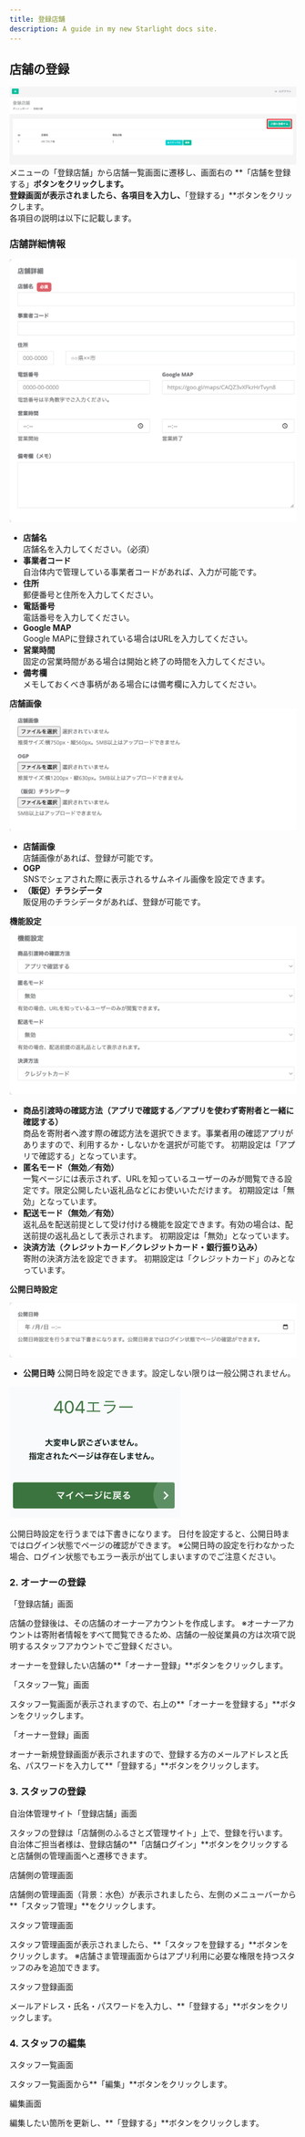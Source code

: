 ```yaml
---
title: 登録店舗
description: A guide in my new Starlight docs site.
---
```


## 店舗の登録

![「登録店舗」画面](../../../assets/images/lg_shop_01.png)  
メニューの「登録店舗」から店舗一覧画面に遷移し、画面右の **「店舗を登録する」**ボタンをクリックします。  
登録画面が表示されましたら、各項目を入力し、**「登録する」**ボタンをクリックします。  
各項目の説明は以下に記載します。

### 店舗詳細情報

![店舗登録項目1](../../../assets/images/lg_shop_02.png)  

- **店舗名**  
店舗名を入力してください。（必須）
- **事業者コード**  
自治体内で管理している事業者コードがあれば、入力が可能です。
- **住所**  
郵便番号と住所を入力してください。
- **電話番号**  
電話番号を入力してください。
- **Google MAP**  
Google MAPに登録されている場合はURLを入力してください。
- **営業時間**  
固定の営業時間がある場合は開始と終了の時間を入力してください。
- **備考欄**  
メモしておくべき事柄がある場合には備考欄に入力してください。

**店舗画像**
![店舗登録項目2](../../../assets/images/lg_shop_03.png)  

- **店舗画像**  
店舗画像があれば、登録が可能です。
- **OGP**  
SNSでシェアされた際に表示されるサムネイル画像を設定できます。
- **（販促）チラシデータ**  
販促用のチラシデータがあれば、登録が可能です。

**機能設定**
![機能設定項目](../../../assets/images/lg_shop_04.png)

- **商品引渡時の確認方法（アプリで確認する／アプリを使わず寄附者と一緒に確認する）**  
商品を寄附者へ渡す際の確認方法を選択できます。事業者用の確認アプリがありますので、利用するか・しないかを選択が可能です。
初期設定は「アプリで確認する」となっています。
- **匿名モード（無効／有効）**  
一覧ページには表示されず、URLを知っているユーザーのみが閲覧できる設定です。限定公開したい返礼品などにお使いいただけます。
初期設定は「無効」となっています。
- **配送モード（無効／有効）**  
返礼品を配送前提として受け付ける機能を設定できます。有効の場合は、配送前提の返礼品として表示されます。
初期設定は「無効」となっています。
- **決済方法（クレジットカード／クレジットカード・銀行振り込み）**  
寄附の決済方法を設定できます。
初期設定は「クレジットカード」のみとなっています。

**公開日時設定**

![公開日時設定](../../../assets/images/lg_shop_05.png)

- **公開日時**
公開日時を設定できます。設定しない限りは一般公開されません。

![公開日時までは404エラーが表示されます](../../../assets/images/lg_shop_06.png)

公開日時設定を行うまでは下書きになります。
日付を設定すると、公開日時まではログイン状態でページの確認ができます。
※公開日時の設定を行わなかった場合、ログイン状態でもエラー表示が出てしまいますのでご注意ください。

### 2. オーナーの登録

<!-- ![「登録店舗」画面]() -->

「登録店舗」画面

店舗の登録後は、その店舗のオーナーアカウントを作成します。
※オーナーアカウントは寄附者情報をすべて閲覧できるため、店舗の一般従業員の方は次項で説明するスタッフアカウントでご登録ください。

オーナーを登録したい店舗の**「オーナー登録」**ボタンをクリックします。

<!-- ![「スタッフ一覧」画面]() -->

「スタッフ一覧」画面

スタッフ一覧画面が表示されますので、右上の**「オーナーを登録する」**ボタンをクリックします。

<!-- ![「オーナー登録」画面]() -->

「オーナー登録」画面

オーナー新規登録画面が表示されますので、登録する方のメールアドレスと氏名、パスワードを入力して**「登録する」**ボタンをクリックします。

### 3. スタッフの登録

<!-- ![自治体管理サイト「登録店舗」画面]() -->

自治体管理サイト「登録店舗」画面

スタッフの登録は「店舗側のふるさとズ管理サイト」上で、登録を行います。
自治体ご担当者様は、登録店舗の**「店舗ログイン」**ボタンをクリックすると店舗側の管理画面へと遷移できます。

<!-- ![店舗側の管理画面]() -->

店舗側の管理画面

店舗側の管理画面（背景：水色）が表示されましたら、左側のメニューバーから**「スタッフ管理」**をクリックします。

<!-- ![スタッフ管理画面]() -->

スタッフ管理画面

スタッフ管理画面が表示されましたら、**「スタッフを登録する」**ボタンをクリックします。
※店舗さま管理画面からはアプリ利用に必要な権限を持つスタッフのみを追加できます。

<!-- ![スタッフ登録画面]() -->

スタッフ登録画面

メールアドレス・氏名・パスワードを入力し、**「登録する」**ボタンをクリックします。

### 4. スタッフの編集

<!-- ![スタッフ一覧画面]() -->

スタッフ一覧画面

スタッフ一覧画面から**「編集」**ボタンをクリックします。

<!-- ![編集画面]() -->

編集画面

編集したい箇所を更新し、**「登録する」**ボタンをクリックします。